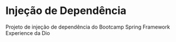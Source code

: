 # Injeção de Dependência



Projeto de injeção de dependência do Bootcamp Spring Framework Experience da Dio
